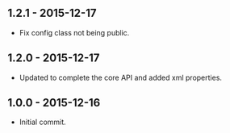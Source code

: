 ## 1.2.1 - 2015-12-17

- Fix config class not being public.

## 1.2.0 - 2015-12-17

- Updated to complete the core API and added xml properties.

## 1.0.0 - 2015-12-16

- Initial commit.
